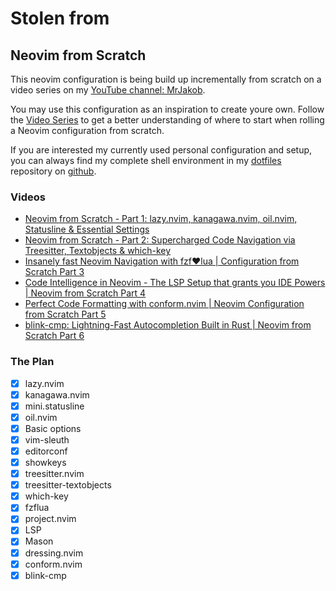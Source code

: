# Stolen from
## Neovim from Scratch

This neovim configuration is being build up incrementally from scratch on a video series on my [YouTube channel: MrJakob](https://youtube.com/c/MrJakob).

You may use this configuration as an inspiration to create youre own. Follow the [Video Series](https://youtube.com/playlist?list=PLy68GuC77sURrnMNi2XR1h58m674KOvLG&si=PNSk8Y-LUbYW_Yec) to get a better understanding of where to start when rolling a Neovim configuration from scratch.

If you are interested my currently used personal configuration and setup, you can always find my complete shell environment in my [dotfiles](https://github.com/jakobwesthoff/dotfiles) repository on [github](https://github.com/jakobwesthoff).

### Videos

* [Neovim from Scratch - Part 1: lazy.nvim, kanagawa.nvim, oil.nvim, Statusline & Essential Settings](https://youtu.be/g1gyYttzxcI)
* [Neovim from Scratch - Part 2: Supercharged Code Navigation via Treesitter, Textobjects & which-key](https://youtu.be/E4qXZv34NQQ)
* [Insanely fast Neovim Navigation with fzf❤️lua | Configuration from Scratch Part 3](https://youtu.be/R3e7uAE8jjo)
* [Code Intelligence in Neovim - The LSP Setup that grants you IDE Powers | Neovim from Scratch Part 4](https://youtu.be/b17g20II6SQ)
* [Perfect Code Formatting with conform.nvim | Neovim Configuration from Scratch Part 5](https://youtu.be/UVO_cq3xATo)
* [blink-cmp: Lightning-Fast Autocompletion Built in Rust | Neovim from Scratch Part 6](https://youtu.be/GKIxgCcKAq4)

### The Plan

- [X] lazy.nvim
- [X] kanagawa.nvim
- [X] mini.statusline
- [X] oil.nvim
- [X] Basic options 
- [X] vim-sleuth
- [X] editorconf
- [X] showkeys
- [X] treesitter.nvim
- [X] treesitter-textobjects
- [X] which-key
- [X] fzflua
- [X] project.nvim
- [X] LSP 
- [X] Mason
- [X] dressing.nvim
- [X] conform.nvim
- [X] blink-cmp
